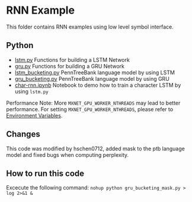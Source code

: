 RNN Example
===========
This folder contains RNN examples using low level symbol interface.

## Python

- [lstm.py](lstm.py) Functions for building a LSTM Network
- [gru.py](gru.py) Functions for building a GRU Network
- [lstm_bucketing.py](lstm_bucketing.py) PennTreeBank language model by using LSTM
- [gru_bucketing.py](gru_bucketing.py) PennTreeBank language model by using GRU
- [char-rnn.ipynb](char-rnn.ipynb) Notebook to demo how to train a character LSTM by using ```lstm.py```


Performance Note:
More ```MXNET_GPU_WORKER_NTHREADS``` may lead to better performance. For setting ```MXNET_GPU_WORKER_NTHREADS```, please refer to [Environment Variables](https://mxnet.readthedocs.org/en/latest/how_to/env_var.html).

## Changes
This code was modified by hschen0712, added mask to the ptb language model and fixed bugs when computing perplexity. 

## How to run this code

Excecute the following command:
`nohup python gru_bucketing_mask.py > log 2>&1 &`
